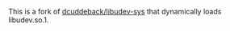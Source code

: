 This is a fork of [dcuddeback/libudev-sys](https://github.com/dcuddeback/libudev-sys) that dynamically loads libudev.so.1.
